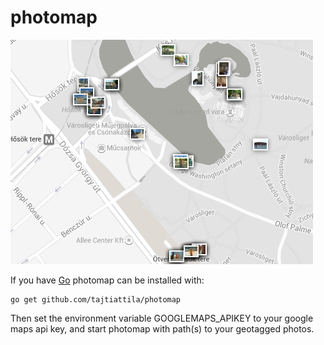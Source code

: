 photomap
========

![Screenshot](/misc/screenshot.png)

If you have [Go](http://golang.org) photomap can be installed with:

    go get github.com/tajtiattila/photomap

Then set the environment variable GOOGLEMAPS_APIKEY to your google maps api key,
and start photomap with path(s) to your geotagged photos.
